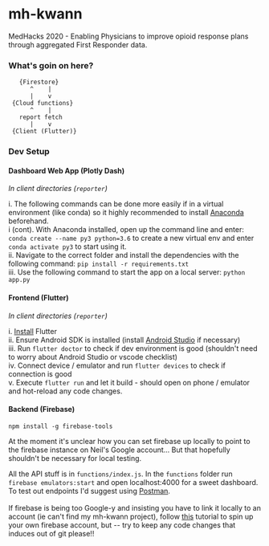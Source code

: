 # mh-kwann
MedHacks 2020 - Enabling Physicians to improve opioid response plans through aggregated First Responder data.

### What's goin on here?
```
   {Firestore}
      ^    |
      |    v
 {Cloud functions}
      ^    |
   report fetch
      |    v
 {Client (Flutter)}
```

### Dev Setup
#### Dashboard Web App (Plotly Dash)
<i>In client directories (`reporter`)</i><br />

i. The following commands can be done more easily if in a virtual environment (like conda) so it highly recommended to install [Anaconda](https://www.anaconda.com/distribution/) beforehand.<br />
i (cont). With Anaconda installed, open up the command line and enter: `conda create --name py3 python=3.6` to create a new virtual env and enter `conda activate py3` to start using it.<br />
ii. Navigate to the correct folder and install the dependencies with the following command: `pip install -r requirements.txt`<br />
iii. Use the following command to start the app on a local server: `python app.py`<br />


#### Frontend (Flutter)
<i>In client directories (`reporter`)</i><br />

i. [Install](https://flutter.dev/docs/get-started/install) Flutter<br />
ii. Ensure Android SDK is installed (install [Android Studio](https://developer.android.com/studio) if necessary)<br />
iii. Run `flutter doctor` to check if dev environment is good (shouldn't need to worry about Android Studio or vscode checklist)<br />
iv. Connect device / emulator and run `flutter devices` to check if connection is good<br />
v. Execute `flutter run` and let it build - should open on phone / emulator and hot-reload any code changes.<br />

#### Backend (Firebase)
`npm install -g firebase-tools`

At the moment it's unclear how you can set firebase up locally to point to the firebase instance on Neil's Google account... But that hopefully shouldn't be necessary for local testing.

All the API stuff is in `functions/index.js`. In the `functions` folder run `firebase emulators:start` and open localhost:4000 for a sweet dashboard. To test out endpoints I'd suggest using [Postman](https://www.postman.com).<br /><br />
If firebase is being too Google-y and insisting you have to link it locally to an account (ie can't find my mh-kwann project), follow [this](https://firebase.google.com/docs/functions/get-started) tutorial to spin up your own firebase account, but -- try to keep any code changes that induces out of git please!!
